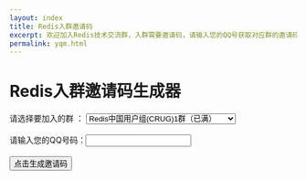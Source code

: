 ```yaml
---
layout: index
title: Redis入群邀请码
excerpt: 欢迎加入Redis技术交流群，入群需要邀请码，请输入您的QQ号获取对应群的邀请码。
permalink: yqm.html
---
```


<script type="text/javascript">
    var cpro_id = "u2567475";
</script>
<script src="http://cpro.baidustatic.com/cpro/ui/c.js" type="text/javascript"></script>

<h1>Redis入群邀请码生成器</h1>

<div class='home-intro home-section'>
	请选择要加入的群 ：
	<select id="qunList">
		<option value="521503946">Redis中国用户组(CRUG)1群（已满）</option>
		<option value="374538650">Redis中国用户组(CRUG)2群（已满）</option>
		<option value="46859267" >Redis中国用户组(CRUG)3群（已满）</option>
		<option value="112121693">Redis中国用户组(CRUG)4群（已满）</option>
		<option value="187095642">Redis中国用户组(CRUG)5群（已满）</option>
		<option value="492022240">Redis中国用户组(CRUG)6群 492022240</option>
		<option value="163264749">Redis java群1 （已满）</option>
		<option value="209751645">Redis java群2 （已满）</option>
		<option value="197643943">Redis java群3 197643943</option>
		<option value="69287882" >Redis 脚本群1 （已满）</option>
		<option value="197102873">Redis 脚本群2 197102873</option>
		<option value="163269313">Redis c,c++,c#群1（已满）</option>
		<option value="196677856">Redis c,c++,c#群2 196677856</option>
		<option value="163265386">Redis PHP群1 （已满）</option>
		<option value="196677618">Redis PHP群2 196677618</option>
	</select>
	<br/>
	<br/>
	请输入您的QQ号码：<input type="text" id="qqcode" />
	<br/>
	<br/>
	<input type="button" value="点击生成邀请码" onclick="generateCode()"/>
	<br/>
	<br/>
	<h2 id="yqmcode" style="color:#ff0000;">&nbsp;</h2>
</div>

<script src='/js/md5.js'></script>

<script>
	function generateCode(){
		var qunId = $("#qunList").val();
		var qqCode = $("#qqcode").val();
		if(qqCode==""){
			alert("QQ号码不能为空哦");
			return;
		}
		var r=/^[0-9]+.?[0-9]*$/;
        if(!r.test(qqCode)){ //isNaN也行的,正则可以随意扩展
            alert('请输入全数字的QQ号码');
			return;
        }
		
		var hash = hex_md5(qunId+"-"+qqCode);
		var yqm = "redis-"+ hash.substring(0,4) + "-" + hash.substring(28,32);
		$("#yqmcode").html("您的邀请码是："+yqm);
	}
</script>